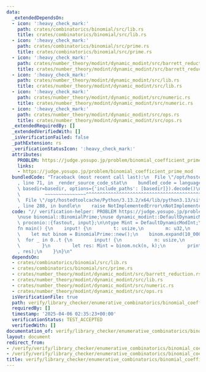 ```yaml
---
data:
  _extendedDependsOn:
  - icon: ':heavy_check_mark:'
    path: crates/combinatorics/binomial/src/lib.rs
    title: crates/combinatorics/binomial/src/lib.rs
  - icon: ':heavy_check_mark:'
    path: crates/combinatorics/binomial/src/prime.rs
    title: crates/combinatorics/binomial/src/prime.rs
  - icon: ':heavy_check_mark:'
    path: crates/number_theory/modint/dynamic_modint/src/barrett_reduction.rs
    title: crates/number_theory/modint/dynamic_modint/src/barrett_reduction.rs
  - icon: ':heavy_check_mark:'
    path: crates/number_theory/modint/dynamic_modint/src/lib.rs
    title: crates/number_theory/modint/dynamic_modint/src/lib.rs
  - icon: ':heavy_check_mark:'
    path: crates/number_theory/modint/dynamic_modint/src/numeric.rs
    title: crates/number_theory/modint/dynamic_modint/src/numeric.rs
  - icon: ':heavy_check_mark:'
    path: crates/number_theory/modint/dynamic_modint/src/ops.rs
    title: crates/number_theory/modint/dynamic_modint/src/ops.rs
  _extendedRequiredBy: []
  _extendedVerifiedWith: []
  _isVerificationFailed: false
  _pathExtension: rs
  _verificationStatusIcon: ':heavy_check_mark:'
  attributes:
    PROBLEM: https://judge.yosupo.jp/problem/binomial_coefficient_prime_mod
    links:
    - https://judge.yosupo.jp/problem/binomial_coefficient_prime_mod
  bundledCode: "Traceback (most recent call last):\n  File \"/opt/hostedtoolcache/Python/3.13.2/x64/lib/python3.13/site-packages/onlinejudge_verify/documentation/build.py\"\
    , line 71, in _render_source_code_stat\n    bundled_code = language.bundle(stat.path,\
    \ basedir=basedir, options={'include_paths': [basedir]}).decode()\n          \
    \         ~~~~~~~~~~~~~~~^^^^^^^^^^^^^^^^^^^^^^^^^^^^^^^^^^^^^^^^^^^^^^^^^^^^^^^^^^^^^^^^^^\n\
    \  File \"/opt/hostedtoolcache/Python/3.13.2/x64/lib/python3.13/site-packages/onlinejudge_verify/languages/rust.py\"\
    , line 288, in bundle\n    raise NotImplementedError\nNotImplementedError\n"
  code: "// verification-helper: PROBLEM https://judge.yosupo.jp/problem/binomial_coefficient_prime_mod\n\
    \nuse binomial::BinomialPrime;\nuse dynamic_modint::DefaultDynamicModInt;\nuse\
    \ proconio::{fastout, input};\n\ntype Mint = DefaultDynamicModInt;\n\n#[fastout]\n\
    fn main() {\n    input! {\n        t: usize,\n        m: u32,\n    }\n    Mint::set_modulus(m);\n\
    \    let mut binom = BinomialPrime::new();\n    binom.expand(10_000_000);\n  \
    \  for _ in 0..t {\n        input! {\n            n: usize,\n            k: usize,\n\
    \        }\n        let res: Mint = binom.nck(n, k);\n        println!(\"{}\"\
    , res);\n    }\n}\n"
  dependsOn:
  - crates/combinatorics/binomial/src/lib.rs
  - crates/combinatorics/binomial/src/prime.rs
  - crates/number_theory/modint/dynamic_modint/src/barrett_reduction.rs
  - crates/number_theory/modint/dynamic_modint/src/lib.rs
  - crates/number_theory/modint/dynamic_modint/src/numeric.rs
  - crates/number_theory/modint/dynamic_modint/src/ops.rs
  isVerificationFile: true
  path: verify/library_checker/enumerative_combinatorics/binomial_coefficient_prime_mod/src/main.rs
  requiredBy: []
  timestamp: '2025-04-06 02:35:23+00:00'
  verificationStatus: TEST_ACCEPTED
  verifiedWith: []
documentation_of: verify/library_checker/enumerative_combinatorics/binomial_coefficient_prime_mod/src/main.rs
layout: document
redirect_from:
- /verify/verify/library_checker/enumerative_combinatorics/binomial_coefficient_prime_mod/src/main.rs
- /verify/verify/library_checker/enumerative_combinatorics/binomial_coefficient_prime_mod/src/main.rs.html
title: verify/library_checker/enumerative_combinatorics/binomial_coefficient_prime_mod/src/main.rs
---
```

